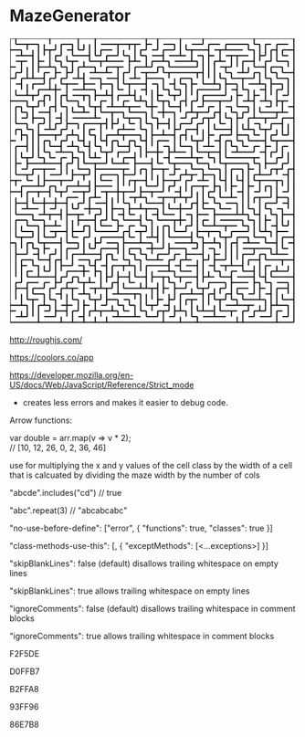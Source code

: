 # MazeGenerator

![alt text](https://github.com/dylanro/MazeGenerator/blob/master/maze.png "Maze Generator Output")



http://roughjs.com/

https://coolors.co/app

https://developer.mozilla.org/en-US/docs/Web/JavaScript/Reference/Strict_mode
 - creates less errors and makes it easier to debug code.
 
 
 
 Arrow functions:
 
 
 var double = arr.map(v => v * 2);       
// [10, 12, 26, 0, 2, 36, 46]


use for multiplying the x and y values of the cell class by the width of a cell that is calcuated by dividing the maze width by the number of cols



"abcde".includes("cd") // true

"abc".repeat(3) // "abcabcabc"




"no-use-before-define": ["error", { "functions": true, "classes": true }]


"class-methods-use-this": [<enabled>, { "exceptMethods": [<...exceptions>] }]
 
 
 "skipBlankLines": false (default) disallows trailing whitespace on empty lines
 
"skipBlankLines": true allows trailing whitespace on empty lines

"ignoreComments": false (default) disallows trailing whitespace in comment blocks

"ignoreComments": true allows trailing whitespace in comment blocks




F2F5DE

D0FFB7

B2FFA8

93FF96

86E7B8
